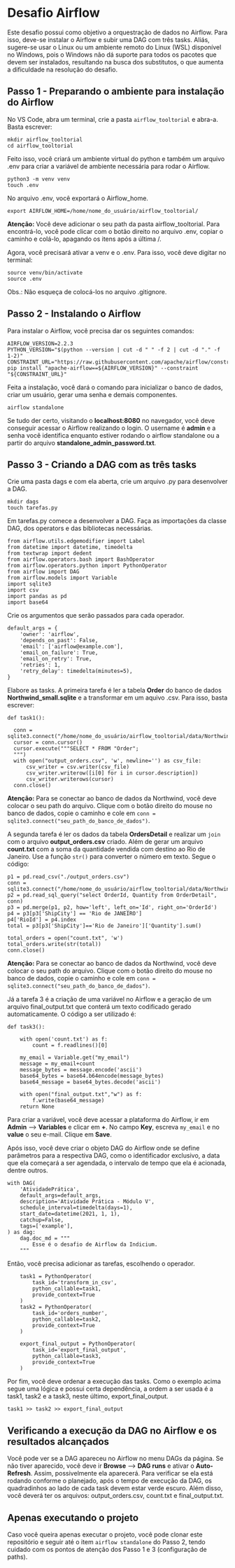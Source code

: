 # Desafio Airflow

Este desafio possui como objetivo a orquestração de dados no Airflow. Para isso, deve-se instalar o Airflow e subir uma DAG com três tasks. Aliás, sugere-se usar o Linux ou um ambiente remoto do Linux (WSL) disponível no Windows, pois o Windows não dá suporte para todos os pacotes que devem ser instalados, resultando na busca dos substitutos, o que aumenta a dificuldade na resolução do desafio.

## Passo 1 - Preparando o ambiente para instalação do Airflow

No VS Code, abra um terminal, crie a pasta ```airflow_tooltorial``` e abra-a. Basta escrever:

```
mkdir airflow_tooltorial
cd airflow_tooltorial
```

Feito isso, você criará um ambiente virtual do python e também um arquivo .env para criar a variável de ambiente necessária para rodar o Airflow.

```
python3 -m venv venv
touch .env
```

No arquivo .env, você exportará o Airflow_home. 

```
export AIRFLOW_HOME=/home/nome_do_usuário/airflow_tooltorial/
```

**Atenção:** Você deve adicionar o seu path da pasta airflow_tooltorial. Para encontrá-lo, você pode clicar com o botão direito no arquivo .env, copiar o caminho e colá-lo, apagando os itens após a última /.

Agora, você precisará ativar a venv e o .env. Para isso, você deve digitar no terminal:

```
source venv/bin/activate
source .env
```
Obs.: Não esqueça de colocá-los no arquivo .gitignore.

## Passo 2 - Instalando o Airflow

Para instalar o Airflow, você precisa dar os seguintes comandos:

```
AIRFLOW_VERSION=2.2.3
PYTHON_VERSION="$(python --version | cut -d " " -f 2 | cut -d "." -f 1-2)"
CONSTRAINT_URL="https://raw.githubusercontent.com/apache/airflow/constraints-${AIRFLOW_VERSION}/constraints-${PYTHON_VERSION}.txt"
pip install "apache-airflow==${AIRFLOW_VERSION}" --constraint "${CONSTRAINT_URL}"
```

Feita a instalação, você dará o comando para inicializar o banco de dados, criar um usuário, gerar uma senha e demais componentes.

```
airflow standalone
```

Se tudo der certo, visitando o **localhost:8080** no navegador, você deve conseguir acessar o Airflow realizando o login. O username é **admin** e a senha você identifica enquanto estiver rodando o airflow standalone ou a partir do arquivo **standalone_admin_password.txt**.

## Passo 3 - Criando a DAG com as três tasks

Crie uma pasta dags e com ela aberta, crie um arquivo .py para desenvolver a DAG.

```
mkdir dags
touch tarefas.py
```

Em tarefas.py comece a desenvolver a DAG. Faça as importações da classe DAG, dos operators e das bibliotecas necessárias.

```
from airflow.utils.edgemodifier import Label
from datetime import datetime, timedelta
from textwrap import dedent
from airflow.operators.bash import BashOperator
from airflow.operators.python import PythonOperator
from airflow import DAG
from airflow.models import Variable
import sqlite3
import csv
import pandas as pd
import base64
```

Crie os argumentos que serão passados para cada operador.

```
default_args = {
    'owner': 'airflow',
    'depends_on_past': False,
    'email': ['airflow@example.com'],
    'email_on_failure': True,
    'email_on_retry': True,
    'retries': 1,
    'retry_delay': timedelta(minutes=5),
}
```

Elabore as tasks. A primeira tarefa é ler a tabela **Order** do banco de dados **Northwind_small.sqlite** e a transformar em um aquivo .csv. Para isso, basta escrever:

```
def task1():

  conn = sqlite3.connect("/home/nome_do_usuário/airflow_tooltorial/data/Northwind_small.sqlite")
  cursor = conn.cursor()
  cursor.execute("""SELECT * FROM "Order";
  """)
  with open("output_orders.csv", 'w', newline='') as csv_file: 
      csv_writer = csv.writer(csv_file)
      csv_writer.writerow([i[0] for i in cursor.description]) 
      csv_writer.writerows(cursor)
  conn.close() 
```

**Atenção:** Para se conectar ao banco de dados da Northwind, você deve colocar o seu path do arquivo. Clique com o botão direito do mouse no banco de dados, copie o caminho e cole em ```conn = sqlite3.connect("seu_path_do_banco_de_dados")```.

A segunda tarefa é ler os dados da tabela **OrdersDetail** e realizar um ```join``` com o arquivo **output_orders.csv** criado. Além de gerar um arquivo **count.txt** com a soma da quantidade vendida com destino ao Rio de Janeiro. Use a função ```str()``` para converter o número em texto. Segue o código:

```
p1 = pd.read_csv("./output_orders.csv")
conn = sqlite3.connect("/home/nome_do_usuário/airflow_tooltorial/data/Northwind_small.sqlite")
p2 = pd.read_sql_query("select OrderId, Quantity from OrderDetail", conn)
p3 = pd.merge(p1, p2, how='left', left_on='Id', right_on='OrderId')
p4 = p3[p3['ShipCity'] == 'Rio de JANEIRO']
p4['RioId'] = p4.index
total = p3[p3['ShipCity']=='Rio de Janeiro']['Quantity'].sum()

total_orders = open("count.txt", 'w')
total_orders.write(str(total))
conn.close() 
```

**Atenção:** Para se conectar ao banco de dados da Northwind, você deve colocar o seu path do arquivo. Clique com o botão direito do mouse no banco de dados, copie o caminho e cole em ```conn = sqlite3.connect("seu_path_do_banco_de_dados")```.

Já a tarefa 3 é a criação de uma variável no Airflow e a geração de um arquivo final_output.txt que conterá um texto codificado gerado automaticamente. O código a ser utilizado é:

```
def task3():
    
    with open('count.txt') as f:
        count = f.readlines()[0]

    my_email = Variable.get("my_email")
    message = my_email+count
    message_bytes = message.encode('ascii')
    base64_bytes = base64.b64encode(message_bytes)
    base64_message = base64_bytes.decode('ascii')

    with open("final_output.txt","w") as f:
        f.write(base64_message)
    return None
```

Para criar a variável, você deve acessar a plataforma do Airflow, ir em **Admin** --> **Variables** e clicar em **+**. No campo **Key**, escreva ```my_email``` e no **value** o seu e-mail. Clique em **Save**.

Após isso, você deve criar o objeto DAG do Airflow onde se define parâmetros para a respectiva DAG, como o identificador exclusivo, a data que ela começará a ser agendada, o intervalo de tempo que ela é acionada, dentre outros.

```
with DAG(
    'AtividadePrática',
    default_args=default_args,
    description='Atividade Prática - Módulo V',
    schedule_interval=timedelta(days=1),
    start_date=datetime(2021, 1, 1),
    catchup=False,
    tags=['example'],
) as dag:
    dag.doc_md = """
        Esse é o desafio de Airflow da Indicium.
    """
```

Então, você precisa adicionar as tarefas, escolhendo o operador.

```
    task1 = PythonOperator(
        task_id='transform_in_csv',
        python_callable=task1,
        provide_context=True
    )
    task2 = PythonOperator(
        task_id='orders_number',
        python_callable=task2,
        provide_context=True
    )

    export_final_output = PythonOperator(
        task_id='export_final_output',
        python_callable=task3,
        provide_context=True
    )
```

Por fim, você deve ordenar a execução das tasks. Como o exemplo acima segue uma lógica e possui certa dependência, a ordem a ser usada é a task1, task2 e a task3, neste último, export_final_output. 

```
task1 >> task2 >> export_final_output
```

## Verificando a execução da DAG no Airflow e os resultados alcançados

Você pode ver se a DAG apareceu no Airflow no menu DAGs da página. Se não tiver aparecido, você deve ir **Browse** --> **DAG runs** e ativar o **Auto-Refresh**. Assim, possivelmente ela aparecerá. Para verificar se ela está rodando conforme o planejado, após o tempo de execução da DAG, os quadradinhos ao lado de cada task devem estar verde escuro. Além disso, você deverá ter os arquivos: output_orders.csv, count.txt e final_output.txt.

## Apenas executando o projeto

Caso você queira apenas executar o projeto, você pode clonar este repositório e seguir até o item ```airflow standalone``` do Passo 2, tendo cuidado com os pontos de atenção dos Passo 1 e 3 (configuração de paths).